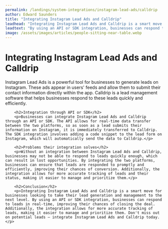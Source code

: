 ```yaml
---
permalink: /landings/system-integrations/instagram-lead-ads/calldrip
author: Edward Saunders
title: "Integrating Instagram Lead Ads and Calldrip"
leadhead: "Integrating Instagram Lead Ads and Calldrip is a smart move for businesses looking to take their lead generation and management to the next level"
leadtext: "By using an API or SDK integration, businesses can respond to leads in real-time, improving their chances of closing the deal. Additionally, the integration allows for more accurate tracking of leads, making it easier to manage and prioritize them. Don't miss out on potential leads – integrate Instagram Lead Ads and Calldrip today."
image: /assets/images/articles/people-sitting-near-table.webp
---
```

<div class="arttext">        <h1>Integrating Instagram Lead Ads and Calldrip</h1>
        <p>Instagram Lead Ads is a powerful tool for businesses to generate leads on Instagram. These ads appear in users' feeds and allow them to submit their contact information directly within the app. Calldrip is a lead management software that helps businesses respond to these leads quickly and efficiently.</p>
        
        <h2>Integration through API or SDK</h2>
        <p>Businesses can integrate Instagram Lead Ads and Calldrip through an API or SDK. The API allows for real-time data transfer between the two platforms, so as soon as a lead submits their information on Instagram, it is immediately transferred to Calldrip. The SDK integration involves adding a code snippet to the lead form on Instagram, which will automatically send the data to Calldrip.</p>
        
        <h2>Problems their integration solves</h2>
        <p>Without an integration between Instagram Lead Ads and Calldrip, businesses may not be able to respond to leads quickly enough, which can result in lost opportunities. By integrating the two platforms, businesses can ensure that leads are responded to promptly and efficiently, improving their chances of conversion. Additionally, the integration allows for more accurate tracking of leads and their status, making it easier to manage and prioritize them.</p>
        
        <h2>Conclusion</h2>
        <p>Integrating Instagram Lead Ads and Calldrip is a smart move for businesses looking to take their lead generation and management to the next level. By using an API or SDK integration, businesses can respond to leads in real-time, improving their chances of closing the deal. Additionally, the integration allows for more accurate tracking of leads, making it easier to manage and prioritize them. Don't miss out on potential leads – integrate Instagram Lead Ads and Calldrip today.</p>
</div>
